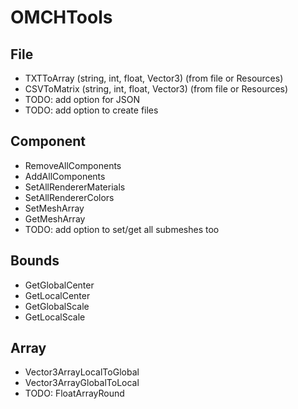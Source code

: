 # OMCHTools



## File

- TXTToArray (string, int, float, Vector3) (from file or Resources)
- CSVToMatrix (string, int, float, Vector3) (from file or Resources)
- TODO: add option for JSON
- TODO: add option to create files



## Component

- RemoveAllComponents
- AddAllComponents
- SetAllRendererMaterials
- SetAllRendererColors
- SetMeshArray
- GetMeshArray
- TODO: add option to set/get all submeshes too



## Bounds

- GetGlobalCenter
- GetLocalCenter
- GetGlobalScale
- GetLocalScale



## Array

- Vector3ArrayLocalToGlobal
- Vector3ArrayGlobalToLocal
- TODO: FloatArrayRound
